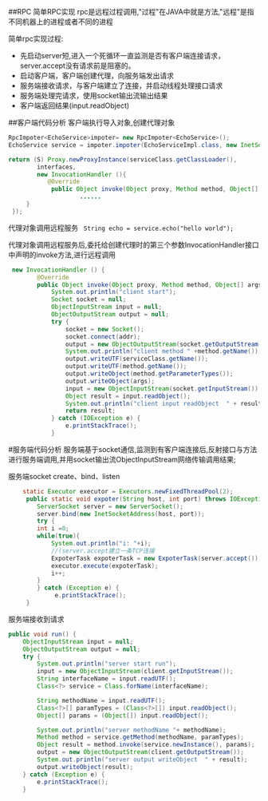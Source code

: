##RPC
 简单RPC实现
 rpc是远程过程调用,"过程"在JAVA中就是方法,"远程"是指不同机器上的进程或者不同的进程

简单rpc实现过程:

 - 先启动server短,进入一个死循环一直监测是否有客户端连接请求，server.accept没有请求前是阻塞的。
 - 启动客户端，客户端创建代理，向服务端发出请求
 - 服务端接收请求，与客户端建立了连接，并启动线程处理接口请求
 - 服务端处理完请求，使用socket输出流输出结果
 - 客户端返回结果(input.readObject)

##客户端代码分析
客户端执行导入对象,创建代理对象
```java
RpcImpoter<EchoService>impoter= new RpcImpoter<EchoService>();
EchoService service = impoter.impoter(EchoServiceImpl.class, new InetSocketAddress("localhost", 8089));
```
```java
return (S) Proxy.newProxyInstance(serviceClass.getClassLoader(),
        interfaces,
        new InvocationHandler (){
           @Override
            public Object invoke(Object proxy, Method method, Object[] args) {
                    ......
     }
 });
```
代理对象调用远程服务
` String echo = service.echo("hello world");`

代理对象调用远程服务后,委托给创建代理时的第三个参数InvocationHandler接口中声明的invoke方法,进行远程调用
```java
 new InvocationHandler () {
        @Override
        public Object invoke(Object proxy, Method method, Object[] args)  {
            System.out.println("client start");
            Socket socket = null;
            ObjectInputStream input = null;
            ObjectOutputStream output = null;
            try {
                socket = new Socket();
                socket.connect(addr);
                output = new ObjectOutputStream(socket.getOutputStream());
                System.out.println("client method " +method.getName());
                output.writeUTF(serviceClass.getName());
                output.writeUTF(method.getName());
                output.writeObject(method.getParameterTypes());
                output.writeObject(args);
                input = new ObjectInputStream(socket.getInputStream());
                Object result = input.readObject();
                System.out.println("client input readObject  " + result);
                return result;
            } catch (IOException e) {
                e.printStackTrace();
            }
```

#服务端代码分析
服务端基于socket通信,监测到有客户端连接后,反射接口与方法进行服务端调用,并用socket输出流ObjectInputStream网络传输调用结果;

服务端socket create、bind、listen

```java
    static Executor executor = Executors.newFixedThreadPool(2);
     public static void expoter(String host, int port) throws IOException {
        ServerSocket server = new ServerSocket();
        server.bind(new InetSocketAddress(host, port));
        try {
        int i =0;
        while(true){
            System.out.println("i: "+i);
            //(server.accept建立一条TCP连接
            ExpoterTask expoterTask = new ExpoterTask(server.accept());
            executor.execute(expoterTask);
            i++;
        }
        } catch (Exception e) {
             e.printStackTrace();
     }
```
服务端接收到请求

``` java
public void run() {
    ObjectInputStream input = null;
    ObjectOutputStream output = null;
    try {
        System.out.println("server start run");
        input = new ObjectInputStream(client.getInputStream());
        String interfaceName = input.readUTF();
        Class<?> service = Class.forName(interfaceName);

        String methodName = input.readUTF();
        Class<?>[] paramTypes = (Class<?>[]) input.readObject();
        Object[] params = (Object[]) input.readObject();

        System.out.println("server methodName "+ methodName);
        Method method = service.getMethod(methodName, paramTypes);
        Object result = method.invoke(service.newInstance(), params);
        output = new ObjectOutputStream(client.getOutputStream());
        System.out.println("server output writeObject  " + result);
        output.writeObject(result);
    } catch (Exception e) {
        e.printStackTrace();
    }
```



